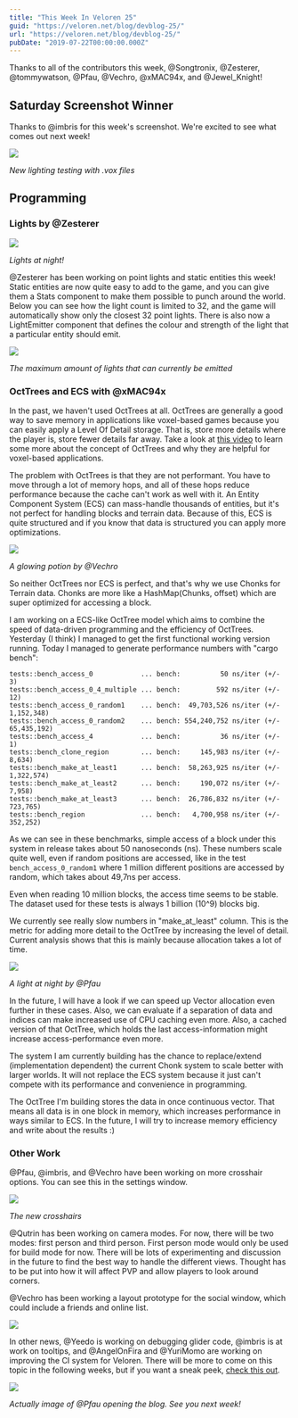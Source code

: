 ```yaml
---
title: "This Week In Veloren 25"
guid: "https://veloren.net/blog/devblog-25/"
url: "https://veloren.net/blog/devblog-25/"
pubDate: "2019-07-22T00:00:00.000Z"
---
```


Thanks to all of the contributors this week, @Songtronix, @Zesterer, @tommywatson, @Pfau, @Vechro, @xMAC94x, and @Jewel\_Knight!

Saturday Screenshot Winner
--------------------------

Thanks to @imbris for this week's screenshot. We're excited to see what comes out next week!

![](https://s3.eu-central-2.wasabisys.com/veloren-blog/cdn/541307708146581519/602653443500408863/muNyHUA2dYF_dajG9lXynBI3-f-zjqnrA5b729d3O9o.png)

_New lighting testing with .vox files_

Programming
-----------

### Lights by @Zesterer

![](https://s3.eu-central-2.wasabisys.com/veloren-blog/cdn/523568428905398283/602507567138340874/unknown.png)

_Lights at night!_

@Zesterer has been working on point lights and static entities this week! Static entities are now quite easy to add to the game, and you can give them a Stats component to make them possible to punch around the world. Below you can see how the light count is limited to 32, and the game will automatically show only the closest 32 point lights. There is also now a LightEmitter component that defines the colour and strength of the light that a particular entity should emit.

![](https://s3.eu-central-2.wasabisys.com/veloren-blog/cdn/523568428905398283/602527135705333780/unknown.png)

_The maximum amount of lights that can currently be emitted_

### OctTrees and ECS with @xMAC94x

In the past, we haven't used OctTrees at all. OctTrees are generally a good way to save memory in applications like voxel-based games because you can easily apply a Level Of Detail storage. That is, store more details where the player is, store fewer details far away. Take a look at [this video](https://www.youtube.com/watch?v=mcpLSHU8M1c) to learn some more about the concept of OctTrees and why they are helpful for voxel-based applications.

The problem with OctTrees is that they are not performant. You have to move through a lot of memory hops, and all of these hops reduce performance because the cache can't work as well with it. An Entity Component System (ECS) can mass-handle thousands of entities, but it's not perfect for handling blocks and terrain data. Because of this, ECS is quite structured and if you know that data is structured you can apply more optimizations.

![](https://s3.eu-central-2.wasabisys.com/veloren-blog/cdn/523568428905398283/602837782091661323/unknown.png)

_A glowing potion by @Vechro_

So neither OctTrees nor ECS is perfect, and that's why we use Chonks for Terrain data. Chonks are more like a HashMap(Chunks, offset) which are super optimized for accessing a block.

I am working on a ECS-like OctTree model which aims to combine the speed of data-driven programming and the efficiency of OctTrees. Yesterday (I think) I managed to get the first functional working version running. Today I managed to generate performance numbers with "cargo bench":

    tests::bench_access_0            ... bench:          50 ns/iter (+/- 3)
    tests::bench_access_0_4_multiple ... bench:         592 ns/iter (+/- 12)
    tests::bench_access_0_random1    ... bench:  49,703,526 ns/iter (+/- 1,152,348)
    tests::bench_access_0_random2    ... bench: 554,240,752 ns/iter (+/- 65,435,192)
    tests::bench_access_4            ... bench:          36 ns/iter (+/- 1)
    tests::bench_clone_region        ... bench:     145,983 ns/iter (+/- 8,634)
    tests::bench_make_at_least1      ... bench:  58,263,925 ns/iter (+/- 1,322,574)
    tests::bench_make_at_least2      ... bench:     190,072 ns/iter (+/- 7,958)
    tests::bench_make_at_least3      ... bench:  26,786,832 ns/iter (+/- 723,765)
    tests::bench_region              ... bench:   4,700,958 ns/iter (+/- 352,252)
    

As we can see in these benchmarks, simple access of a block under this system in release takes about 50 nanoseconds (ns). These numbers scale quite well, even if random positions are accessed, like in the test `bench_access_0_random1` where 1 million different positions are accessed by random, which takes about 49,7ns per access.

Even when reading 10 million blocks, the access time seems to be stable. The dataset used for these tests is always 1 billion (10^9) blocks big.

We currently see really slow numbers in "make\_at\_least" column. This is the metric for adding more detail to the OctTree by increasing the level of detail. Current analysis shows that this is mainly because allocation takes a lot of time.

![](https://s3.eu-central-2.wasabisys.com/veloren-blog/cdn/523568428905398283/602644995601727499/screenshot_1563752040273.png)

_A light at night by @Pfau_

In the future, I will have a look if we can speed up Vector allocation even further in these cases. Also, we can evaluate if a separation of data and indices can make increased use of CPU caching even more. Also, a cached version of that OctTree, which holds the last access-information might increase access-performance even more.

The system I am currently building has the chance to replace/extend (implementation dependent) the current Chonk system to scale better with larger worlds. It will not replace the ECS system because it just can't compete with its performance and convenience in programming.

The OctTree I'm building stores the data in once continuous vector. That means all data is in one block in memory, which increases performance in ways similar to ECS. In the future, I will try to increase memory efficiency and write about the results :)

### Other Work

@Pfau, @imbris, and @Vechro have been working on more crosshair options. You can see this in the settings window.

![](https://s3.eu-central-2.wasabisys.com/veloren-blog/cdn/597826574095613962/603026218677305414/unknown.png)

_The new crosshairs_

@Qutrin has been working on camera modes. For now, there will be two modes: first person and third person. First person mode would only be used for build mode for now. There will be lots of experimenting and discussion in the future to find the best way to handle the different views. Thought has to be put into how it will affect PVP and allow players to look around corners.

@Vechro has been working a layout prototype for the social window, which could include a friends and online list.

![](https://s3.eu-central-2.wasabisys.com/veloren-blog/cdn/567747595510874141/601851783890862091/unknown.png)

In other news, @Yeedo is working on debugging glider code, @imbris is at work on tooltips, and @AngelOnFira and @YuriMomo are working on improving the CI system for Veloren. There will be more to come on this topic in the following weeks, but if you want a sneak peek, [check this out](https://dev.to/angelonfira/rust-ci-35cg-temp-slug-7525864?preview=92263c0071434a6d75ffc28c6761594a9301a9c630f3dc5cdf67807f88be6b7037943ae70dc2ae8d9e857440f9730ebe205edaf258c801d21384f277).

![](https://s3.eu-central-2.wasabisys.com/veloren-blog/cdn/523568428905398283/602653066025762825/unknown.png)

_Actually image of @Pfau opening the blog. See you next week!_